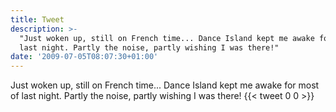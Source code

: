 ```yaml
---
title: Tweet
description: >-
  "Just woken up, still on French time... Dance Island kept me awake for most of
  last night. Partly the noise, partly wishing I was there!"
date: '2009-07-05T08:07:30+01:00'
---
```

Just woken up, still on French time... Dance Island kept me awake for most of last night. Partly the noise, partly wishing I was there!
      {{< tweet 0 0 >}}
    
